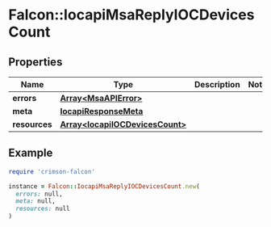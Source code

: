 # Falcon::IocapiMsaReplyIOCDevicesCount

## Properties

| Name | Type | Description | Notes |
| ---- | ---- | ----------- | ----- |
| **errors** | [**Array&lt;MsaAPIError&gt;**](MsaAPIError.md) |  |  |
| **meta** | [**IocapiResponseMeta**](IocapiResponseMeta.md) |  |  |
| **resources** | [**Array&lt;IocapiIOCDevicesCount&gt;**](IocapiIOCDevicesCount.md) |  |  |

## Example

```ruby
require 'crimson-falcon'

instance = Falcon::IocapiMsaReplyIOCDevicesCount.new(
  errors: null,
  meta: null,
  resources: null
)
```

